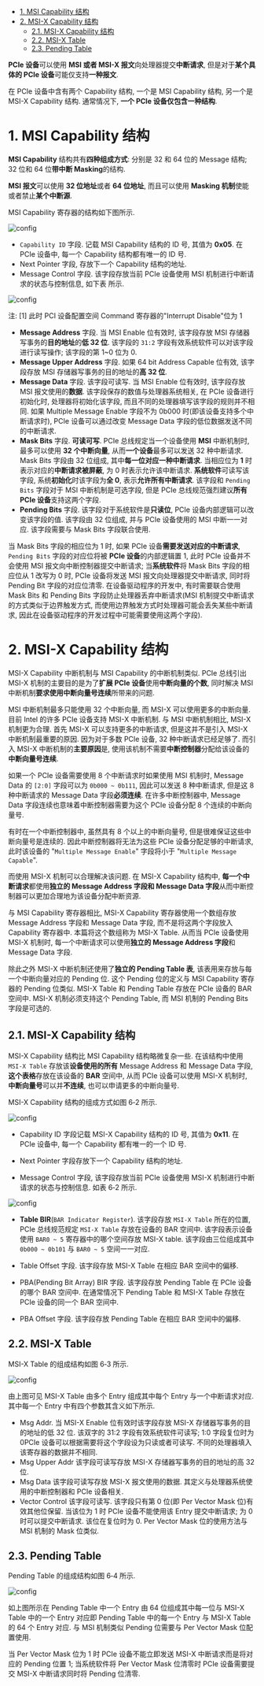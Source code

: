 
<!-- @import "[TOC]" {cmd="toc" depthFrom=1 depthTo=6 orderedList=false} -->

<!-- code_chunk_output -->

- [1. MSI Capability 结构](#1-msi-capability-结构)
- [2. MSI-X Capability 结构](#2-msi-x-capability-结构)
  - [2.1. MSI-X Capability 结构](#21-msi-x-capability-结构)
  - [2.2. MSI-X Table](#22-msi-x-table)
  - [2.3. Pending Table](#23-pending-table)

<!-- /code_chunk_output -->

**PCIe 设备**可以使用 **MSI 或者 MSI-X 报文**向处理器提交**中断请求**, 但是对于**某个具体的 PCIe 设备**可能仅支持**一种报文**.

在 PCIe 设备中含有两个 Capability 结构, 一个是 MSI Capability 结构, 另一个是 MSI-X Capability 结构. 通常情况下, **一个 PCIe 设备仅包含一种结构**.

# 1. MSI Capability 结构

**MSI Capability** 结构共有**四种组成方式**: 分别是 32 和 64 位的 Message 结构; 32 位和 64 位**带中断 Masking**的结构.

**MSI 报文**可以使用 **32 位地址**或者 **64 位地址**, 而且可以使用 **Masking 机制**使能或者禁止**某个中断源**.

MSI Capability 寄存器的结构如下图所示.

![config](images/1.png)

- `Capability ID` 字段. 记载 MSI Capability 结构的 ID 号, 其值为 **0x05**. 在 PCIe 设备中, 每一个 Capability 结构都有唯一的 ID 号.
- Next Pointer 字段, 存放下一个 Capability 结构的地址.
- Message Control 字段. 该字段存放当前 PCIe 设备使用 MSI 机制进行中断请求的状态与控制信息, 如下表 所示.

![config](images/2.png)

注: [1] 此时 PCI 设备配置空间 Command 寄存器的"Interrupt Disable"位为 1

- **Message Address** 字段. 当 MSI Enable 位有效时, 该字段存放 MSI 存储器写事务的**目的地址**的**低 32 位**. 该字段的 `31:2` 字段有效系统软件可以对该字段进行读写操作; 该字段的第 1~0 位为 0.
- **Message Upper Address** 字段. 如果 64 bit Address Capable 位有效, 该字段存放 MSI 存储器写事务的目的地址的**高 32 位**.
- **Message Data** 字段. 该字段可读写. 当 MSI Enable 位有效时, 该字段存放 MSI 报文使用的**数据**. 该字段保存的数值与处理器系统相关, 在 PCIe 设备进行初始化时, 处理器将初始化该字段, 而且不同的处理器填写该字段的规则并不相同. 如果 Multiple Message Enable 字段不为 0b000 时(即该设备支持多个中断请求时), PCIe 设备可以通过改变 Message Data 字段的低位数据发送不同的中断请求.
- **Mask Bits** 字段. **可读可写**. PCIe 总线规定当一个设备使用 **MSI** 中断机制时, 最多可以使用 **32 个中断向量**, 从而**一个设备**最多可以发送 32 种中断请求. Mask Bits 字段由 32 位组成, 其中**每一位对应一种中断请求**. 当相应位为 **1** 时表示对应的**中断请求被屏蔽**, 为 0 时表示允许该中断请求. **系统软件**可读写该字段, 系统**初始化**时该字段为**全 0**, 表示**允许所有中断请求**. 该字段和 `Pending Bits` 字段对于 MSI 中断机制是可选字段, 但是 PCIe 总线规范强烈建议**所有 PCIe 设备**支持这两个字段.
- **Pending Bits** 字段. 该字段对于系统软件是**只读位**, PCIe 设备内部逻辑可以改变该字段的值. 该字段由 32 位组成, 并与 PCIe 设备使用的 MSI 中断一一对应. 该字段需要与 Mask Bits 字段联合使用.

当 Mask Bits 字段的相应位为 1 时, 如果 PCIe 设备**需要发送对应的中断请求**, `Pending Bits` 字段的对应位将被 **PCIe 设备**的内部逻辑置 1, 此时 PCIe 设备并不会使用 MSI 报文向中断控制器提交中断请求; 当**系统软件**将 Mask Bits 字段的相应位从 1 改写为 0 时, PCIe 设备将发送 MSI 报文向处理器提交中断请求, 同时将 Pending Bit 字段的对应位清零. 在设备驱动程序的开发中, 有时需要联合使用 Mask Bits 和 Pending Bits 字段防止处理器丢弃中断请求(MSI 机制提交中断请求的方式类似于边界触发方式, 而使用边界触发方式时处理器可能会丢失某些中断请求, 因此在设备驱动程序的开发过程中可能需要使用这两个字段).

# 2. MSI-X Capability 结构

MSI-X Capability 中断机制与 MSI Capability 的中断机制类似. PCIe 总线引出 MSI-X 机制的主要目的是为了**扩展 PCIe 设备**使用**中断向量的个数**, 同时解决 MSI 中断机制**要求使用中断向量号连续**所带来的问题.

MSI 中断机制最多只能使用 32 个中断向量, 而 MSI-X 可以使用更多的中断向量. 目前 Intel 的许多 PCIe 设备支持 MSI-X 中断机制. 与 MSI 中断机制相比, MSI-X 机制更为合理. 首先 MSI-X 可以支持更多的中断请求, 但是这并不是引入 MSI-X 中断机制最重要的原因. 因为对于多数 PCIe 设备, 32 种中断请求已经足够了. 而引入 MSI-X 中断机制的**主要原因**是, 使用该机制不需要**中断控制器**分配给该设备的**中断向量号连续**.

如果一个 PCIe 设备需要使用 8 个中断请求时如果使用 MSI 机制时, Message Data 的 `[2:0]` 字段可以为 `0b000 ~ 0b111`, 因此可以发送 8 种中断请求, 但是这 8 种中断请求的 Message Data 字段**必须连续**. 在许多中断控制器中, Message Data 字段连续也意味着中断控制器需要为这个 PCIe 设备分配 8 个连续的中断向量号.

有时在一个中断控制器中, 虽然具有 8 个以上的中断向量号, 但是很难保证这些中断向量号是连续的. 因此中断控制器将无法为这些 PCIe 设备分配足够的中断请求, 此时该设备的 "`Multiple Message Enable`" 字段将小于 "`Multiple Message Capable`".

而使用 MSI-X 机制可以合理解决该问题. 在 MSI-X Capability 结构中, **每一个中断请求**都使用**独立的 Message Address 字段和 Message Data 字段**从而中断控制器可以更加合理地为该设备分配中断资源.

与 MSI Capability 寄存器相比, MSI-X Capability 寄存器使用一个数组存放 Message Address 字段和 Message Data 字段, 而不是将这两个字段放入 Capability 寄存器中. 本篇将这个数组称为 MSI-X Table. 从而当 PCIe 设备使用 MSI-X 机制时, 每一个中断请求可以使用**独立的 Message Address 字段**和 Message Data 字段.

除此之外 MSI-X 中断机制还使用了**独立的 Pending Table 表**, 该表用来存放与每一个中断向量对应的 Pending 位. 这个 Pending 位的定义与 MSI Capability 寄存器的 Pending 位类似. MSI-X Table 和 Pending Table 存放在 PCIe 设备的 BAR 空间中. MSI-X 机制必须支持这个 Pending Table, 而 MSI 机制的 Pending Bits 字段是可选的.

## 2.1. MSI-X Capability 结构

MSI-X Capability 结构比 MSI Capability 结构略微复杂一些. 在该结构中使用 `MSI-X Table` 存放该**设备使用的所有** Message Address 和 Message Data 字段, **这个表格**存放在该设备的 **BAR** 空间中, 从而 PCIe 设备可以使用 MSI-X 机制时, **中断向量号**可以并**不连续**, 也可以申请更多的中断向量号.

MSI-X Capability 结构的组成方式如图 6‑2 所示.

![config](images/3.png)

- Capability ID 字段记载 MSI-X Capability 结构的 ID 号, 其值为 **0x11**. 在 PCIe 设备中, 每一个 Capability 都有唯一的一个 ID 号.

- Next Pointer 字段存放下一个 Capability 结构的地址.

- Message Control 字段, 该字段存放当前 PCIe 设备使用 MSI-X 机制进行中断请求的状态与控制信息. 如表 6‑2 所示.

![config](images/4.png)

- **Table BIR**(`BAR Indicator Register`). 该字段存放 `MSI-X Table` 所在的位置, PCIe 总线规范规定 `MSI-X Table` 存放在设备的 BAR 空间中. 该字段表示设备使用 `BAR0 ~ 5` 寄存器中的哪个空间存放 MSI\-X table. 该字段由三位组成其中 `0b000 ~ 0b101` 与 `BAR0 ~ 5` 空间一一对应.

- Table Offset 字段. 该字段存放 MSI\-X Table 在相应 BAR 空间中的偏移.

- PBA(Pending Bit Array) BIR 字段. 该字段存放 Pending Table 在 PCIe 设备的哪个 BAR 空间中. 在通常情况下 Pending Table 和 MSI\-X Table 存放在 PCIe 设备的同一个 BAR 空间中.

- PBA Offset 字段. 该字段存放 Pending Table 在相应 BAR 空间中的偏移.

## 2.2. MSI-X Table

MSI-X Table 的组成结构如图 6‑3 所示.

![config](images/5.png)

由上图可见 MSI\-X Table 由多个 Entry 组成其中每个 Entry 与一个中断请求对应. 其中每一个 Entry 中有四个参数其含义如下所示.

- Msg Addr. 当 MSI\-X Enable 位有效时该字段存放 MSI\-X 存储器写事务的目的地址的低 32 位. 该双字的 31:2 字段有效系统软件可读写; 1:0 字段复位时为 0PCIe 设备可以根据需要将这个字段设为只读或者可读写. 不同的处理器填入该寄存器的数据并不相同.
- Msg Upper Addr 该字段可读写存放 MSI\-X 存储器写事务的目的地址的高 32 位.
- Msg Data 该字段可读写存放 MSI\-X 报文使用的数据. 其定义与处理器系统使用的中断控制器和 PCIe 设备相关.
- Vector Control 该字段可读写. 该字段只有第 0 位(即 Per Vector Mask 位)有效其他位保留. 当该位为 1 时 PCIe 设备不能使用该 Entry 提交中断请求; 为 0 时可以提交中断请求. 该位在复位时为 0. Per Vector Mask 位的使用方法与 MSI 机制的 Mask 位类似.

## 2.3. Pending Table

Pending Table 的组成结构如图 6‑4 所示.

![config](images/6.png)

如上图所示在 Pending Table 中一个 Entry 由 64 位组成其中每一位与 MSI-X Table 中的一个 Entry 对应即 Pending Table 中的每一个 Entry 与 MSI-X Table 的 64 个 Entry 对应. 与 MSI 机制类似 Pending 位需要与 Per Vector Mask 位配置使用.

当 Per Vector Mask 位为 1 时 PCIe 设备不能立即发送 MSI-X 中断请求而是将对应的 Pending 位置 1; 当系统软件将 Per Vector Mask 位清零时 PCIe 设备需要提交 MSI-X 中断请求同时将 Pending 位清零.